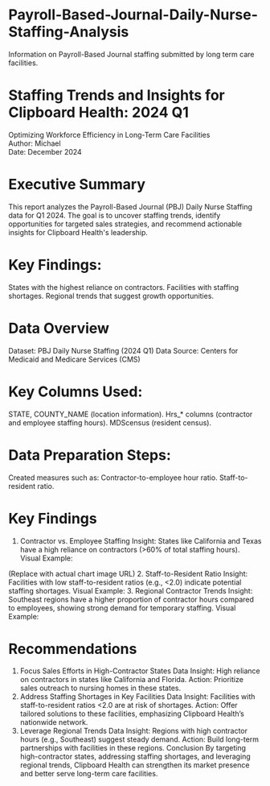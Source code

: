 # Payroll-Based-Journal-Daily-Nurse-Staffing-Analysis
Information on Payroll-Based Journal staffing submitted by long term care facilities.

# Staffing Trends and Insights for Clipboard Health: 2024 Q1
Optimizing Workforce Efficiency in Long-Term Care Facilities  
Author: Michael  
Date: December 2024

# Executive Summary
This report analyzes the Payroll-Based Journal (PBJ) Daily Nurse Staffing data for Q1 2024. The goal is to uncover staffing trends, identify opportunities for targeted sales strategies, and recommend actionable insights for Clipboard Health's leadership.

# Key Findings:

States with the highest reliance on contractors.
Facilities with staffing shortages.
Regional trends that suggest growth opportunities.

# Data Overview
Dataset: PBJ Daily Nurse Staffing (2024 Q1)
Data Source: Centers for Medicaid and Medicare Services (CMS)

# Key Columns Used:

STATE, COUNTY_NAME (location information).
Hrs_* columns (contractor and employee staffing hours).
MDScensus (resident census).

# Data Preparation Steps:
Created measures such as:
Contractor-to-employee hour ratio.
Staff-to-resident ratio.

# Key Findings
1. Contractor vs. Employee Staffing
Insight: States like California and Texas have a high reliance on contractors (>60% of total staffing hours).
Visual Example:

(Replace with actual chart image URL)
2. Staff-to-Resident Ratio
Insight: Facilities with low staff-to-resident ratios (e.g., <2.0) indicate potential staffing shortages.
Visual Example:
3. Regional Contractor Trends
Insight: Southeast regions have a higher proportion of contractor hours compared to employees, showing strong demand for temporary staffing.
Visual Example:

# Recommendations
1. Focus Sales Efforts in High-Contractor States
Data Insight: High reliance on contractors in states like California and Florida.
Action: Prioritize sales outreach to nursing homes in these states.
2. Address Staffing Shortages in Key Facilities
Data Insight: Facilities with staff-to-resident ratios <2.0 are at risk of shortages.
Action: Offer tailored solutions to these facilities, emphasizing Clipboard Health’s nationwide network.
3. Leverage Regional Trends
Data Insight: Regions with high contractor hours (e.g., Southeast) suggest steady demand.
Action: Build long-term partnerships with facilities in these regions.
Conclusion
By targeting high-contractor states, addressing staffing shortages, and leveraging regional trends, Clipboard Health can strengthen its market presence and better serve long-term care facilities.

